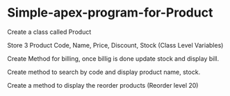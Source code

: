 # Simple-apex-program-for-Product

Create a class called Product

Store 3 Product Code, Name, Price, Discount, Stock (Class Level Variables)

Create Method for billing, once billig is done update stock and display bill.

Create method to search by code and display product name, stock.

Create a method to display the reorder products (Reorder level 20)
